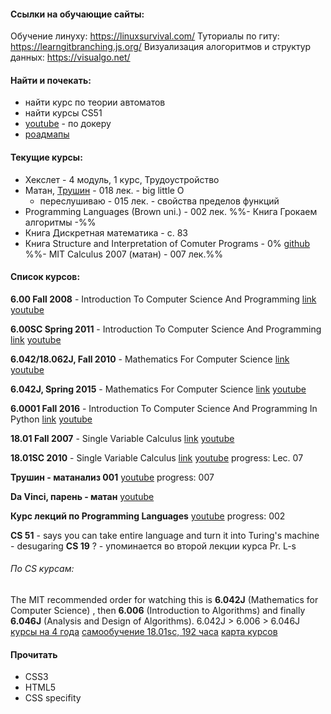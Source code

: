 #### Ссылки на обучающие сайты:
Обучение линуху: 
	https://linuxsurvival.com/
Туториалы по гиту:
	https://learngitbranching.js.org/
Визуализация алогоритмов и структур данных:
	https://visualgo.net/
#### Найти и почекать:
- найти курс по теории автоматов
- найти курсы CS51
- [youtube](https://www.youtube.com/watch?v=e-gqftXajvA&ab_channel=ComputerScienceCenter) - по докеру
- [роадмапы](https://www.youtube.com/watch?v=66tfvFeALBQ&ab_channel=Fireship)

#### Текущие курсы:
-  Хекслет - 4 модуль, 1 курс, Трудоустройство
-  Матан, [Трушин](https://www.youtube.com/watch?v=6hwENpQqKP0&list=PL3BJnp-dNqazNc11qgguXNcJwCMqwK5Yv&ab_channel=%D0%91%D0%BE%D1%80%D0%B8%D1%81%D0%A2%D1%80%D1%83%D1%88%D0%B8%D0%BD) - 018 лек. - big little O
	-  переслушиваю - 015 лек. - свойства пределов функций
-  Programming Languages (Brown uni.) - 002 лек.
%%-  Книга Грокаем алгоритмы -%% 
-  Книга Дискретная математика - с. 83
-  Книга Structure and Interpretation of Comuter Programs - 0% [github](https://sarabander.github.io/sicp/html/index.xhtml)
%%-  MIT Calculus 2007 (матан) - 007 лек.%%

#### Список курсов:

**6.00 Fall 2008** - Introduction To Computer Science And Programming
[link](https://ocw.mit.edu/courses/6-00-introduction-to-computer-science-and-programming-fall-2008/pages/syllabus/) [youtube](https://www.youtube.com/watch?v=k6U-i4gXkLM&list=PL4C4720A6F225E074&ab_channel=MITOpenCourseWare)

**6.00SC Spring 2011** - Introduction To Computer Science And Programming
[link](https://ocw.mit.edu/courses/6-00sc-introduction-to-computer-science-and-programming-spring-2011/pages/syllabus/) [youtube](https://www.youtube.com/watch?v=bX3jvD7XFPs&list=PLB2BE3D6CA77BB8F7&ab_channel=MITOpenCourseWare)

**6.042/18.062J, Fall 2010** - Mathematics For Computer Science
[link](https://ocw.mit.edu/courses/6-042j-mathematics-for-computer-science-fall-2010/) [youtube](https://www.youtube.com/watch?v=L3LMbpZIKhQ&list=PLB7540DEDD482705B&ab_channel=MITOpenCourseWare)

**6.042J, Spring 2015** - Mathematics For Computer Science
[link](https://ocw.mit.edu/courses/6-042j-mathematics-for-computer-science-spring-2015/pages/syllabus/) [youtube](https://www.youtube.com/watch?v=wIq4CssPoO0&list=PLUl4u3cNGP60UlabZBeeqOuoLuj_KNphQ&ab_channel=MITOpenCourseWare)

**6.0001 Fall 2016** - Introduction To Computer Science And Programming In Python
[link](https://ocw.mit.edu/courses/6-0001-introduction-to-computer-science-and-programming-in-python-fall-2016/) [youtube](https://www.youtube.com/watch?v=nykOeWgQcHM&list=PLUl4u3cNGP63WbdFxL8giv4yhgdMGaZNA&ab_channel=MITOpenCourseWare)


**18.01 Fall 2007** - Single Variable Calculus
[link](https://ocw.mit.edu/courses/18-01-single-variable-calculus-fall-2006/) [youtube](https://www.youtube.com/watch?v=7K1sB05pE0A&list=PL590CCC2BC5AF3BC1&ab_channel=MITOpenCourseWare)

**18.01SC 2010** - Single Variable Calculus
[link](https://ocw.mit.edu/courses/18-01sc-single-variable-calculus-fall-2010/pages/1.-differentiation/) [youtube](https://www.youtube.com/watch?v=_nbtaQtX6JA&list=PL21BCE50ABFF029F1&index=2&ab_channel=MITOpenCourseWare)
progress: Lec. 07

**Трушин - матанализ 001**
[youtube](https://www.youtube.com/watch?v=6hwENpQqKP0&list=PL3BJnp-dNqazNc11qgguXNcJwCMqwK5Yv&ab_channel=%D0%91%D0%BE%D1%80%D0%B8%D1%81%D0%A2%D1%80%D1%83%D1%88%D0%B8%D0%BD)
progress: 007

**Da Vinci, парень - матан**
[youtube](https://www.youtube.com/@da_vinci_center)

**Курс лекций по Programming Languages**
[youtube](https://www.youtube.com/watch?v=3N__tvmZrzc&list=PL-R-PWkyRREf3Zjk6UFI5mhKt9XuLMC3G&ab_channel=JoeGibbsPolitz)
progress: 002

**CS 51** - says you can take entire language and turn it into Turing's machine - desugaring
**CS 19** ? - упоминается во второй лекции курса Pr. L-s

###### По CS курсам:
The MIT recommended order for watching this is **6.042J** (Mathematics for Computer Science) , then **6.006** (Introduction to Algorithms) and finally **6.046J** (Analysis and Design of Algorithms).
6.042J > 6.006 > 6.046J 
[курсы на 4 года](https://laconicml.com/computer-science-engineer-mit-university/) 
[самообучение 18.01sc, 192 часа](https://goepigen.medium.com/i-self-studied-mitopencourseware-18-01sc-single-variable-calculus-in-192-hours-9dbb205639b1)
[карта курсов](https://mapping.mit.edu/curriculum-mapping)

#### Прочитать
- CSS3
- HTML5
- CSS specifity
